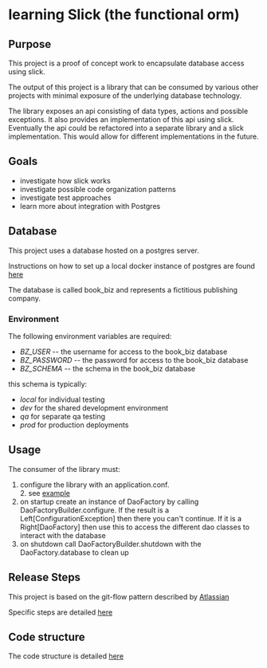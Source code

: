 # learning Slick (the functional orm)

## Purpose
This project is a proof of concept work to encapsulate database access using slick.

The output of this project is a library that can be consumed by various other projects with minimal exposure of the underlying database technology.

The library exposes an api consisting of data types, actions and possible exceptions.  It also provides an implementation of this api using slick.   Eventually the api could be refactored into a separate library and a slick implementation.  This would allow for different implementations in the future.

## Goals
 - investigate how slick works
 - investigate possible code organization patterns
 - investigate test approaches
 - learn more about integration with Postgres

## Database
This project uses a database hosted on a postgres server.  

Instructions on how to set up a local docker instance of postgres are found [here](localPostgres.md)

The database is called book_biz and represents a fictitious publishing company.  

### Environment
The following environment variables are required:
- *BZ_USER* -- the username for access to the book_biz database
- *BZ_PASSWORD* -- the password for access to the book_biz database
- *BZ_SCHEMA* -- the schema in the book_biz database

this schema is typically:
- *local* for individual testing
- *dev* for the shared development environment
- *qa* for separate qa testing
- *prod* for production deployments

## Usage
The consumer of the library must:
1. configure the library with an application.conf.  
   2. see [example](slick/src/test/resources/application.conf)
3. on startup create an instance of DaoFactory by calling DaoFactoryBuilder.configure.  If the result is a Left[ConfigurationException] then there you can't continue.  If it is a Right[DaoFactory] then use this to access the different dao classes to interact with the database
4. on shutdown call DaoFactoryBuilder.shutdown with the DaoFactory.database to clean up 

## Release Steps
This project is based on the git-flow pattern described by [Atlassian](https://www.atlassian.com/git/tutorials/comparing-workflows/gitflow-workflow)

Specific steps are detailed [here](release.md)

## Code structure
The code structure is detailed [here](structure.md)